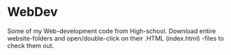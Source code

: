 # WebDev

Some of my Web-development code from High-school. Download entire website-folders and open/double-click on their .HTML (index.html) -files to check them out.
